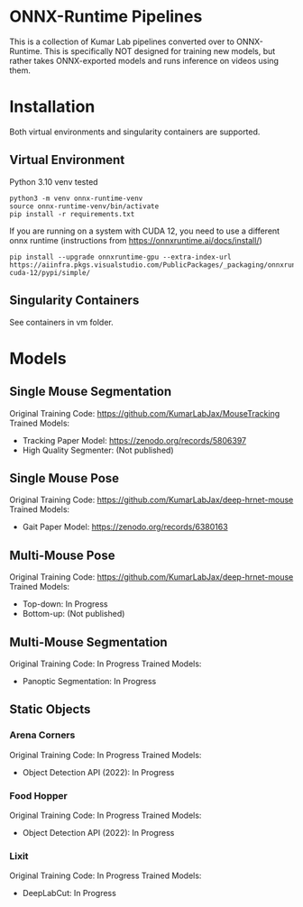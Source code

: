 # ONNX-Runtime Pipelines

This is a collection of Kumar Lab pipelines converted over to ONNX-Runtime.
This is specifically NOT designed for training new models, but rather takes ONNX-exported models and runs inference on videos using them.

# Installation

Both virtual environments and singularity containers are supported.

## Virtual Environment

Python 3.10 venv tested

```
python3 -m venv onnx-runtime-venv
source onnx-runtime-venv/bin/activate
pip install -r requirements.txt
```

If you are running on a system with CUDA 12, you need to use a different onnx runtime (instructions from https://onnxruntime.ai/docs/install/)

```
pip install --upgrade onnxruntime-gpu --extra-index-url https://aiinfra.pkgs.visualstudio.com/PublicPackages/_packaging/onnxruntime-cuda-12/pypi/simple/
```

## Singularity Containers

See containers in vm folder.

# Models

## Single Mouse Segmentation

Original Training Code: https://github.com/KumarLabJax/MouseTracking
Trained Models:
* Tracking Paper Model: https://zenodo.org/records/5806397
* High Quality Segmenter: (Not published)

## Single Mouse Pose

Original Training Code: https://github.com/KumarLabJax/deep-hrnet-mouse
Trained Models:
* Gait Paper Model: https://zenodo.org/records/6380163

## Multi-Mouse Pose

Original Training Code: https://github.com/KumarLabJax/deep-hrnet-mouse
Trained Models:
* Top-down: In Progress
* Bottom-up: (Not published)

## Multi-Mouse Segmentation

Original Training Code: In Progress
Trained Models:
* Panoptic Segmentation: In Progress

## Static Objects

### Arena Corners

Original Training Code: In Progress
Trained Models:
* Object Detection API (2022): In Progress

### Food Hopper

Original Training Code: In Progress
Trained Models:
* Object Detection API (2022): In Progress

### Lixit

Original Training Code: In Progress
Trained Models:
* DeepLabCut: In Progress

